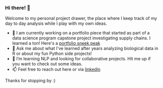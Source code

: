 ### Hi there! 👋

Welcome to my personal project drawer, the place where I keep track of my day to day analysis while I play with my own ideas.
- 🔭    I am currently working on a portfolio piece that started as part of a data science program capstone project investigating supply chains. I learned a ton! Here's a [portfolio sneek peak](https://angienic.github.io/My_Portfolio/)
- 💬    Ask me about what I've learned after years analyzing biological data in R or about my fun Python side projects!
- 🌱    I’m learning NLP and looking for collaborative projects. Hit me up if you want to check out some ideas.
- 📫    Feel free to reach out here or via [linkedin](linkedin.com/in/angienicolas/)

Thanks for stopping by :)

<!--
**angienic/angienic** is a ✨ _special_ ✨ repository because its `README.md` (this file) appears on your GitHub profile.

Here are some ideas to get you started:

- 🔭 I’m currently working on ...
- 🌱 I’m currently learning ...
- 👯 I’m looking to collaborate on ...
- 🤔 I’m looking for help with ...
- 💬 Ask me about ...
- 📫 How to reach me: ...
- 😄 Pronouns: ...
- ⚡ Fun fact: ...
-->

